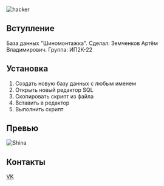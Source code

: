 ![hacker](https://user-images.githubusercontent.com/114806464/197172215-3288eebd-17c3-479c-aa69-e8b149bd913c.gif)


## Вступление

База данных "Шиномонтажка". Сделал: Земченков Артём Владимирович. Группа: ИП2К-22

## Установка

1. Создать новую базу данных с любым именем
2. Открыть новый редактор SQL
3. Скопировать скрипт из файла
4. Вставить в редактор
5. Выполнить скрипт

## Превью

![Shina](https://user-images.githubusercontent.com/114806464/197076991-e9c34484-1bae-4411-9849-ab8c08afaacf.png)

## Контакты

[VK](https://vk.com/big_floppa32)
